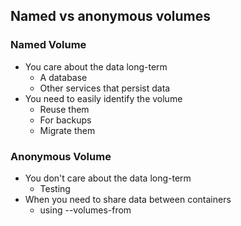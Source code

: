 ## Named vs anonymous volumes
### Named Volume
* You care about the data long-term
  * A database
  * Other services that persist data
* You need to easily identify the volume
  * Reuse them
  * For backups
  * Migrate them

### Anonymous Volume
* You don't care about the data long-term
  * Testing
* When you need to share data between containers
  * using --volumes-from
